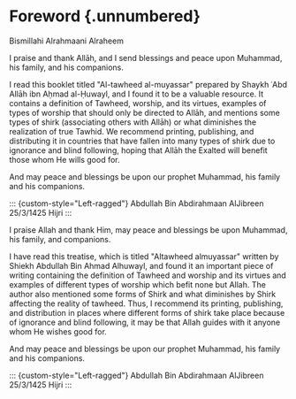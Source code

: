 
# Foreword {.unnumbered}

Bismillahi Alrahmaani Alraheem


I praise and thank Allāh, and I send blessings and peace upon Muhammad, his
family, and his companions.

I read this booklet titled "Al-tawheed al-muyassar" prepared by Shaykh ʿAbd\
Allāh ibn Aḥmad al-Ḥuwayl, and I found it to be a valuable resource. It contains
a definition of Tawheed, worship, and its virtues, examples of types of worship
that should only be directed to Allāh, and mentions some types of shirk
(associating others with Allāh) or what diminishes the realization of true
Tawhid. We recommend printing, publishing, and distributing it in countries that
have fallen into many types of shirk due to ignorance and blind following,
hoping that Allāh the Exalted will benefit those whom He wills good for.

And may peace and blessings be upon our prophet Muhammad, his family and
his companions.

::: {custom-style="Left-ragged"}
Abdullah Bin Abdirahmaan AlJibreen  
25/3/1425 Hijri
:::

<!-- TODO: Double check translation. -->

I praise Allah and thank Him, may peace and blessings be upon Muhammad,
his family, and companions.

I have read this treatise, which is titled "Altawheed almuyassar"
written by Shiekh Abdullah Bin Ahmad Alhuwayl, and found it an important
piece of writing containing the definition of Tawheed and worship and
its virtues and examples of different types of worship which befit none
but Allah. The author also mentioned some forms of Shirk and what
diminishes by Shirk affecting the reality of tawheed. Thus, I recommend
its printing, publishing, and distribution in places where different
forms of shirk take place because of ignorance and blind following, it
may be that Allah guides with it anyone whom He wishes good for.

And may peace and blessings be upon our prophet Muhammad, his family and
his companions.

::: {custom-style="Left-ragged"}
Abdullah Bin Abdirahmaan AlJibreen  
25/3/1425 Hijri
:::
